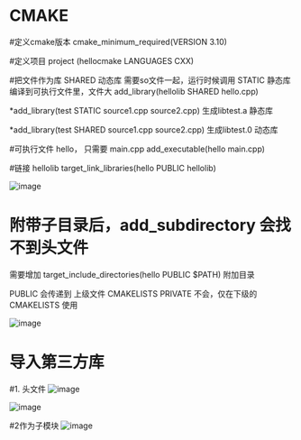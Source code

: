 # CMAKE

#定义cmake版本
cmake_minimum_required(VERSION 3.10)

#定义项目
project (hellocmake LANGUAGES CXX)

#把文件作为库 SHARED 动态库 需要so文件一起，运行时候调用   STATIC 静态库 编译到可执行文件里，文件大
add_library(hellolib SHARED hello.cpp)

*add_library(test STATIC source1.cpp source2.cpp) 生成libtest.a 静态库

*add_library(test SHARED source1.cpp source2.cpp) 生成libtest.0 动态库


#可执行文件 hello， 只需要 main.cpp
add_executable(hello main.cpp)

#链接 hellolib
target_link_libraries(hello PUBLIC hellolib)



![image](https://user-images.githubusercontent.com/63569149/146033380-48bbe439-b777-41d3-ba0f-22a07ffb4a99.png)


# 附带子目录后，add_subdirectory 会找不到头文件
需要增加 target_include_directories(hello PUBLIC $PATH) 附加目录

PUBLIC 会传递到 上级文件 CMAKELISTS  PRIVATE 不会，仅在下级的CMAKELISTS 使用

![image](https://user-images.githubusercontent.com/63569149/146042136-7e98715a-a927-49c1-be79-826a906425ad.png)



# 导入第三方库
#1. 头文件
![image](https://user-images.githubusercontent.com/63569149/146043875-48141a68-70e8-4a34-ba35-e3d6c33cf108.png)

![image](https://user-images.githubusercontent.com/63569149/146044042-403c78b1-07ce-4065-87c2-1083f3b652e9.png)

#2作为子模块
![image](https://user-images.githubusercontent.com/63569149/146044321-1478a76c-ee4d-42f1-927a-7f0d2b3d472f.png)













